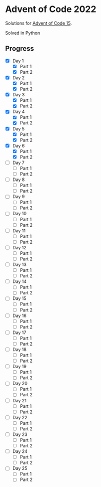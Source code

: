 # Advent of Code 2022
Solutions for [Advent of Code 15](https://adventofcode.com/2015).

Solved in Python


## Progress
- [X] Day 1
    - [X] Part 1
    - [X] Part 2
- [X] Day 2
    - [X] Part 1
    - [X] Part 2
- [X] Day 3
    - [X] Part 1
    - [X] Part 2
- [X] Day 4
    - [X] Part 1
    - [X] Part 2
- [X] Day 5
    - [X] Part 1
    - [X] Part 2
- [X] Day 6
    - [X] Part 1
    - [X] Part 2
- [ ] Day 7
    - [ ] Part 1
    - [ ] Part 2
- [ ] Day 8
    - [ ] Part 1
    - [ ] Part 2
- [ ] Day 9
    - [ ] Part 1
    - [ ] Part 2
- [ ] Day 10
    - [ ] Part 1
    - [ ] Part 2
- [ ] Day 11
    - [ ] Part 1
    - [ ] Part 2
- [ ] Day 12
    - [ ] Part 1
    - [ ] Part 2
- [ ] Day 13
    - [ ] Part 1
    - [ ] Part 2
- [ ] Day 14
    - [ ] Part 1
    - [ ] Part 2
- [ ] Day 15
    - [ ] Part 1
    - [ ] Part 2
- [ ] Day 16
    - [ ] Part 1
    - [ ] Part 2
- [ ] Day 17
    - [ ] Part 1
    - [ ] Part 2
- [ ] Day 18
    - [ ] Part 1
    - [ ] Part 2
- [ ] Day 19
    - [ ] Part 1
    - [ ] Part 2
- [ ] Day 20
    - [ ] Part 1
    - [ ] Part 2
- [ ] Day 21
    - [ ] Part 1
    - [ ] Part 2
- [ ] Day 22
    - [ ] Part 1
    - [ ] Part 2
- [ ] Day 23
    - [ ] Part 1
    - [ ] Part 2
- [ ] Day 24
    - [ ] Part 1
    - [ ] Part 2
- [ ] Day 25
    - [ ] Part 1
    - [ ] Part 2